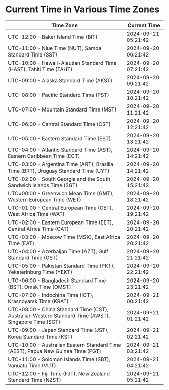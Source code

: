 # Current Time in Various Time Zones

| Time Zone | Current Time |
|-----------|--------------|
| UTC-12:00 - Baker Island Time (BIT) | 2024-09-21 05:21:42 |
| UTC-11:00 - Niue Time (NUT), Samoa Standard Time (SST) | 2024-09-20 06:21:42 |
| UTC-10:00 - Hawaii-Aleutian Standard Time (HAST), Tahiti Time (TAHT) | 2024-09-20 07:21:42 |
| UTC-09:00 - Alaska Standard Time (AKST) | 2024-09-20 09:21:42 |
| UTC-08:00 - Pacific Standard Time (PST) | 2024-09-20 10:21:42 |
| UTC-07:00 - Mountain Standard Time (MST) | 2024-09-20 11:21:42 |
| UTC-06:00 - Central Standard Time (CST) | 2024-09-20 12:21:42 |
| UTC-05:00 - Eastern Standard Time (EST) | 2024-09-20 13:21:42 |
| UTC-04:00 - Atlantic Standard Time (AST), Eastern Caribbean Time (ECT) | 2024-09-20 14:21:42 |
| UTC-03:00 - Argentina Time (ART), Brasília Time (BRT), Uruguay Standard Time (UYT) | 2024-09-20 14:21:42 |
| UTC-02:00 - South Georgia and the South Sandwich Islands Time (SGT) | 2024-09-20 15:21:42 |
| UTC±00:00 - Greenwich Mean Time (GMT), Western European Time (WET) | 2024-09-20 18:21:42 |
| UTC+01:00 - Central European Time (CET), West Africa Time (WAT) | 2024-09-20 19:21:42 |
| UTC+02:00 - Eastern European Time (EET), Central Africa Time (CAT) | 2024-09-20 20:21:42 |
| UTC+03:00 - Moscow Time (MSK), East Africa Time (EAT) | 2024-09-20 20:21:42 |
| UTC+04:00 - Azerbaijan Time (AZT), Gulf Standard Time (GST) | 2024-09-20 21:21:42 |
| UTC+05:00 - Pakistan Standard Time (PKT), Yekaterinburg Time (YEKT) | 2024-09-20 22:21:42 |
| UTC+06:00 - Bangladesh Standard Time (BST), Omsk Time (OMST) | 2024-09-20 23:21:42 |
| UTC+07:00 - Indochina Time (ICT), Krasnoyarsk Time (KRAT) | 2024-09-21 00:21:42 |
| UTC+08:00 - China Standard Time (CST), Australian Western Standard Time (AWST), Singapore Time (SGT) | 2024-09-21 01:21:42 |
| UTC+09:00 - Japan Standard Time (JST), Korea Standard Time (KST) | 2024-09-21 02:21:42 |
| UTC+10:00 - Australian Eastern Standard Time (AEST), Papua New Guinea Time (PGT) | 2024-09-21 03:21:42 |
| UTC+11:00 - Solomon Islands Time (SBT), Vanuatu Time (VUT) | 2024-09-21 04:21:42 |
| UTC+12:00 - Fiji Time (FJT), New Zealand Standard Time (NZST) | 2024-09-21 05:21:42 |
